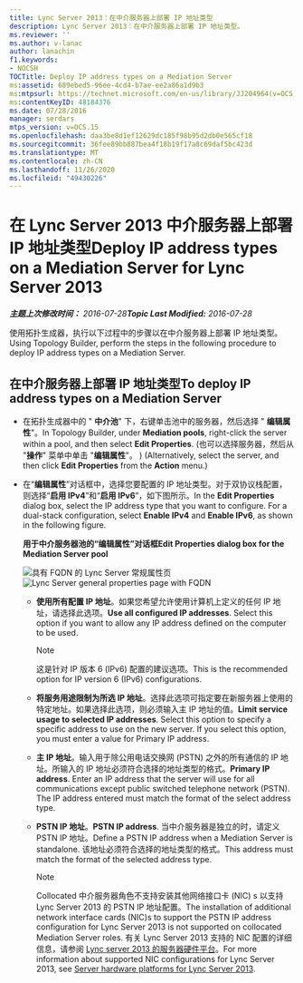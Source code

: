 ```yaml
---
title: Lync Server 2013：在中介服务器上部署 IP 地址类型
description: Lync Server 2013：在中介服务器上部署 IP 地址类型。
ms.reviewer: ''
ms.author: v-lanac
author: lanachin
f1.keywords:
- NOCSH
TOCTitle: Deploy IP address types on a Mediation Server
ms:assetid: 689ebed5-96ee-4cd4-b7ae-ee2a86a1d9b3
ms:mtpsurl: https://technet.microsoft.com/en-us/library/JJ204964(v=OCS.15)
ms:contentKeyID: 48184376
ms.date: 07/28/2016
manager: serdars
mtps_version: v=OCS.15
ms.openlocfilehash: daa3be8d1ef12629dc185f98b95d2db0e565cf18
ms.sourcegitcommit: 36fee89bb887bea4f18b19f17a8c69daf5bc423d
ms.translationtype: MT
ms.contentlocale: zh-CN
ms.lasthandoff: 11/26/2020
ms.locfileid: "49430226"
---
```

# <a name="deploy-ip-address-types-on-a-mediation-server-for-lync-server-2013"></a><span data-ttu-id="473e1-103">在 Lync Server 2013 中介服务器上部署 IP 地址类型</span><span class="sxs-lookup"><span data-stu-id="473e1-103">Deploy IP address types on a Mediation Server for Lync Server 2013</span></span>

<div data-xmlns="http://www.w3.org/1999/xhtml">

<div class="topic" data-xmlns="http://www.w3.org/1999/xhtml" data-msxsl="urn:schemas-microsoft-com:xslt" data-cs="https://msdn.microsoft.com/">

<div data-asp="https://msdn2.microsoft.com/asp">



</div>

<div id="mainSection">

<div id="mainBody"><span data-ttu-id="473e1-104">

<span> </span></span><span class="sxs-lookup"><span data-stu-id="473e1-104">

<span> </span></span></span>

<span data-ttu-id="473e1-105">_**主题上次修改时间：** 2016-07-28_</span><span class="sxs-lookup"><span data-stu-id="473e1-105">_**Topic Last Modified:** 2016-07-28_</span></span>

<span data-ttu-id="473e1-106">使用拓扑生成器，执行以下过程中的步骤以在中介服务器上部署 IP 地址类型。</span><span class="sxs-lookup"><span data-stu-id="473e1-106">Using Topology Builder, perform the steps in the following procedure to deploy IP address types on a Mediation Server.</span></span>

<div>

## <a name="to-deploy-ip-address-types-on-a-mediation-server"></a><span data-ttu-id="473e1-107">在中介服务器上部署 IP 地址类型</span><span class="sxs-lookup"><span data-stu-id="473e1-107">To deploy IP address types on a Mediation Server</span></span>

  - <span data-ttu-id="473e1-108">在拓扑生成器中的 " **中介池**" 下，右键单击池中的服务器，然后选择 " **编辑属性**"。</span><span class="sxs-lookup"><span data-stu-id="473e1-108">In Topology Builder, under **Mediation pools**, right-click the server within a pool, and then select **Edit Properties**.</span></span> <span data-ttu-id="473e1-109"> (也可以选择服务器，然后从 "**操作**" 菜单中单击 "**编辑属性**"。 ) </span><span class="sxs-lookup"><span data-stu-id="473e1-109">(Alternatively, select the server, and then click **Edit Properties** from the **Action** menu.)</span></span>

  - <span data-ttu-id="473e1-p102">在“**编辑属性**”对话框中，选择您要配置的 IP 地址类型。对于双协议栈配置，则选择“**启用 IPv4**”和“**启用 IPv6**”，如下图所示。</span><span class="sxs-lookup"><span data-stu-id="473e1-p102">In the **Edit Properties** dialog box, select the IP address type that you want to configure. For a dual-stack configuration, select **Enable IPv4** and **Enable IPv6**, as shown in the following figure.</span></span>
    
    <span data-ttu-id="473e1-112">**用于中介服务器池的“编辑属性”对话框**</span><span class="sxs-lookup"><span data-stu-id="473e1-112">**Edit Properties dialog box for the Mediation Server pool**</span></span>
    
    <span data-ttu-id="473e1-113">![具有 FQDN 的 Lync Server 常规属性页](images/JJ204964.4e650aca-dbff-4a86-b10d-f0162c032539(OCS.15).png "具有 FQDN 的 Lync Server 常规属性页")</span><span class="sxs-lookup"><span data-stu-id="473e1-113">![Lync Server general properties page with FQDN](images/JJ204964.4e650aca-dbff-4a86-b10d-f0162c032539(OCS.15).png "Lync Server general properties page with FQDN")</span></span>
    
      - <span data-ttu-id="473e1-p103">**使用所有配置 IP 地址**。如果您希望允许使用计算机上定义的任何 IP 地址，请选择此选项。</span><span class="sxs-lookup"><span data-stu-id="473e1-p103">**Use all configured IP addresses**. Select this option if you want to allow any IP address defined on the computer to be used.</span></span>
        
        <div>
        

        > [!NOTE]  
        > <span data-ttu-id="473e1-116">这是针对 IP 版本 6 (IPv6) 配置的建议选项。</span><span class="sxs-lookup"><span data-stu-id="473e1-116">This is the recommended option for IP version 6 (IPv6) configurations.</span></span>

        
        </div>
    
      - <span data-ttu-id="473e1-p104">**将服务用途限制为所选 IP 地址**。选择此选项可指定要在新服务器上使用的特定地址。如果选择此选项，则必须输入主 IP 地址的值。</span><span class="sxs-lookup"><span data-stu-id="473e1-p104">**Limit service usage to selected IP addresses**. Select this option to specify a specific address to use on the new server. If you select this option, you must enter a value for Primary IP address.</span></span>
    
      - <span data-ttu-id="473e1-p105">**主 IP 地址**。输入用于除公用电话交换网 (PSTN) 之外的所有通信的 IP 地址。所输入的 IP 地址必须符合选择的地址类型的格式。</span><span class="sxs-lookup"><span data-stu-id="473e1-p105">**Primary IP address**. Enter an IP address that the server will use for all communications except public switched telephone network (PSTN). The IP address entered must match the format of the select address type.</span></span>
    
      - <span data-ttu-id="473e1-123">**PSTN IP 地址**。</span><span class="sxs-lookup"><span data-stu-id="473e1-123">**PSTN IP address**.</span></span> <span data-ttu-id="473e1-124">当中介服务器是独立的时，请定义 PSTN IP 地址。</span><span class="sxs-lookup"><span data-stu-id="473e1-124">Define a PSTN IP address when a Mediation Server is standalone.</span></span> <span data-ttu-id="473e1-125">该地址必须符合选择的地址类型的格式。</span><span class="sxs-lookup"><span data-stu-id="473e1-125">This address must match the format of the selected address type.</span></span>
        
        <div>
        

        > [!NOTE]  
        > <span data-ttu-id="473e1-126">Collocated 中介服务器角色不支持安装其他网络接口卡 (NIC) s 以支持 Lync Server 2013 的 PSTN IP 地址配置。</span><span class="sxs-lookup"><span data-stu-id="473e1-126">The installation of additional network interface cards (NIC)s to support the PSTN IP address configuration for Lync Server 2013 is not supported on collocated Mediation Server roles.</span></span> <span data-ttu-id="473e1-127">有关 Lync Server 2013 支持的 NIC 配置的详细信息，请参阅 <A href="lync-server-2013-server-hardware-platforms.md">Lync server 2013 的服务器硬件平台</A>。</span><span class="sxs-lookup"><span data-stu-id="473e1-127">For more information about supported NIC configurations for Lync Server 2013, see <A href="lync-server-2013-server-hardware-platforms.md">Server hardware platforms for Lync Server 2013</A>.</span></span>

        
        <span data-ttu-id="473e1-128"></div>

</div>

</div>

<span> </span>

</div>

</div>

</span><span class="sxs-lookup"><span data-stu-id="473e1-128"></div>

</div>

</div>

<span> </span>

</div>

</div>

</span></span></div>

